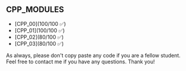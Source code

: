 ## CPP_MODULES

- [CPP_00](100/100 ✅)
- [CPP_01](100/100 ✅)
- [CPP_02](80/100 ✅)
- [CPP_03](80/100 ✅)

As always, please don't copy paste any code if you are a fellow student.
Feel free to contact me if you have any questions. Thank you!
